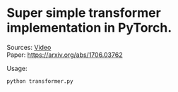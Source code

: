 # Super simple transformer implementation in PyTorch.
Sources: [Video](https://www.youtube.com/watch?v=kCc8FmEb1nY)\
Paper: https://arxiv.org/abs/1706.03762 

Usage:
```wget https://raw.githubusercontent.com/karpathy/char-rnn/master/data/tinyshakespeare/input.txt
python transformer.py
```
